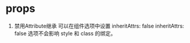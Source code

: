 # props
1. 禁用Attribute继承
    可以在组件选项中设置 inheritAttrs: false
    inheritAttrs: false 选项不会影响 style 和 class 的绑定。